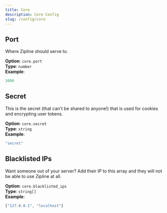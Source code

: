 ```yaml
---
title: Core
description: Core Config
slug: /config/core
---
```


## Port
Where Zipline should serve to.

**Option**: `core.port`<br/>
**Type**: `number`<br/>
**Example**:
```js
3000
```

## Secret
This is the secret (that can't be shared to anyone!) that is used for cookies and encrypting user tokens.

**Option**: `core.secret`<br/>
**Type**: `string`<br/>
**Example**:
```js
"secret"
```

## Blacklisted IPs
Want someone out of your server? Add their IP to this array and they will not be able to use Zipline at all.

**Option**: `core.blacklisted_ips`<br/>
**Type**: `string[]`<br/>
**Example**:
```js
["127.0.0.1", "localhost"]
```